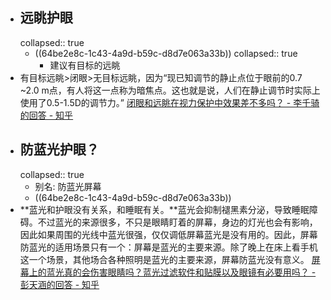 - ## 远眺护眼
  collapsed:: true
	- ((64be2e8c-1c43-4a9d-b59c-d8d7e063a33b))
	  collapsed:: true
		- 建议有目标的远眺
- 有目标远眺>闭眼>无目标远眺，因为“现已知调节的静止点位于眼前的0.7 ~2.0 m点，有人将这一点称为暗焦点。这也就是说，人们在静止调节时实际上使用了0.5-1.5D的调节力。” [闭眼和远眺在视力保护中效果差不多吗？ - 李千骑的回答 - 知乎](https://www.zhihu.com/question/28232188/answer/64836666)
- ## 防蓝光护眼？
  collapsed:: true
	- 别名: 防蓝光屏幕
	- ((64be2e8c-1c43-4a9d-b59c-d8d7e063a33b))
- **蓝光和护眼没有关系，和睡眠有关。**蓝光会抑制褪黑素分泌，导致睡眠障碍。不过蓝光的来源很多，不只是眼睛盯着的屏幕，身边的灯光也会有影响，因此如果周围的光线中蓝光很强，仅仅调低屏幕蓝光是没有用的。因此，屏幕防蓝光的适用场景只有一个：屏幕是蓝光的主要来源。除了晚上在床上看手机这一个场景，其他场合各种照明是蓝光的主要来源，屏幕防蓝光没有意义。 [屏幕上的蓝光真的会伤害眼睛吗？蓝光过滤软件和贴膜以及眼镜有必要用吗？ - 彭天涵的回答 - 知乎](https://www.zhihu.com/question/24665467/answer/93230101)